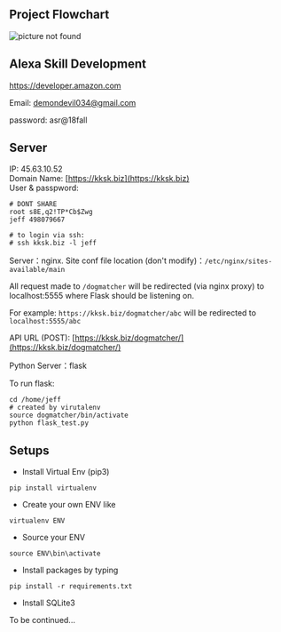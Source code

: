 
## Project Flowchart

![picture not found](https://ibb.co/ypzs54g)

## Alexa Skill Development

https://developer.amazon.com

Email: demondevil034@gmail.com

password: asr@18fall

## Server

IP: 45.63.10.52  
Domain Name: [https://kksk.biz](https://kksk.biz)  
User & passpword:

```
# DONT SHARE
root s8E,q2!TP*Cb$Zwg
jeff 498079667

# to login via ssh:
# ssh kksk.biz -l jeff
```

Server：nginx. Site conf file location (don't modify)：`/etc/nginx/sites-available/main`  

All request made to `/dogmatcher` will be redirected (via nginx proxy) to localhost:5555 where Flask should be listening on.   

For example: `https://kksk.biz/dogmatcher/abc` will be redirected to `localhost:5555/abc`


API URL (POST): [https://kksk.biz/dogmatcher/](https://kksk.biz/dogmatcher/)

Python Server：flask

To run flask:

```
cd /home/jeff
# created by virutalenv
source dogmatcher/bin/activate
python flask_test.py
```

## Setups

* Install Virtual Env (pip3)
```
pip install virtualenv 
```

* Create your own ENV like
```
virtualenv ENV
```

* Source your ENV
```
source ENV\bin\activate
```

* Install packages by typing
```
pip install -r requirements.txt
```

* Install SQLite3

To be continued...
